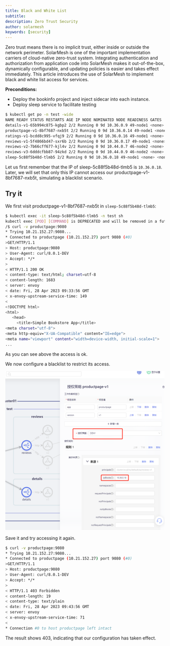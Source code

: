 ```yaml
---
title: Black and White List
subtitle:
description: Zero Trust Security
author: solarmesh
keywords: [security]
---
```


Zero trust means there is no implicit trust, either inside or outside the network perimeter. SolarMesh is one of the important implementation carriers of cloud-native zero-trust system.
Integrating authentication and authorization from application code into SolarMesh makes it out-of-the-box, dynamically configurable, and updating policies is easier and takes effect immediately. This article introduces the use of SolarMesh to implement black and white list access for services.

**Preconditions:**

- Deploy the bookinfo project and inject sidecar into each instance.
- Deploy sleep service to facilitate testing

```sh
$ kubectl get po -n test -wide
NAME READY STATUS RESTARTS AGE IP NODE NOMINATED NODE READINESS GATES
details-v1-65b994c875-kgbp2 2/2 Running 0 9d 10.36.0.9 49-node1 <none> <none>
productpage-v1-8bf7687-nxb5t 2/2 Running 0 9d 10.36.0.14 49-node1 <none> <none>
ratings-v1-bcdd8c995-vfqj9 2/2 Running 0 9d 10.36.0.16 49-node1 <none> <none>
reviews-v1-5f4866bd47-sxr6b 2/2 Running 0 9d 10.36.0.17 49-node1 <none> <none>
reviews-v2-7b66cff677-kjl4v 2/2 Running 0 9d 10.44.0.7 46-node2 <none> <none>
reviews-v3-6dddcfbb87-94zkd 2/2 Running 0 9d 10.44.0.9 46-node2 <none> <none>
sleep-5c88f5b48d-tlmb5 2/2 Running 0 9d 10.36.0.18 49-node1 <none> <none>
```

Let us first remember that the IP of sleep-5c88f5b48d-tlmb5 is ``10.36.0.18``. Later, we will set that only this IP cannot access our productpage-v1-8bf7687-nxb5t, simulating a blacklist scenario.

## Try it

We first visit productpage-v1-8bf7687-nxb5t in `sleep-5c88f5b48d-tlmb5`:

```sh
$ kubectl exec -it sleep-5c88f5b48d-tlmb5 -n test sh
kubectl exec [POD] [COMMAND] is DEPRECATED and will be removed in a future version. Use kubectl exec [POD] -- [COMMAND] instead.
/$ curl -v productpage:9080
* Trying 10.21.152.27:9080...
* Connected to productpage (10.21.152.27) port 9080 (#0)
>GET/HTTP/1.1
> Host: productpage:9080
> User-Agent: curl/8.0.1-DEV
> Accept: */*
>
< HTTP/1.1 200 OK
< content-type: text/html; charset=utf-8
< content-length: 1683
< server: envoy
< date: Fri, 28 Apr 2023 09:33:56 GMT
< x-envoy-upstream-service-time: 149
<
<!DOCTYPE html>
<html>
   <head>
     <title>Simple Bookstore App</title>
<meta charset="utf-8">
<meta http-equiv="X-UA-Compatible" content="IE=edge">
<meta name="viewport" content="width=device-width, initial-scale=1">
...
```

As you can see above the access is ok.

We now configure a blacklist to restrict its access.

![](img.png)

Save it and try accessing it again.

```sh
$ curl -v productpage:9080
* Trying 10.21.152.27:9080...
* Connected to productpage (10.21.152.27) port 9080 (#0)
>GET/HTTP/1.1
> Host: productpage:9080
> User-Agent: curl/8.0.1-DEV
> Accept: */*
>
< HTTP/1.1 403 Forbidden
< content-length: 19
< content-type: text/plain
< date: Fri, 28 Apr 2023 09:43:56 GMT
< server: envoy
< x-envoy-upstream-service-time: 71
<
* Connection #0 to host productpage left intact
```

The result shows 403, indicating that our configuration has taken effect.
